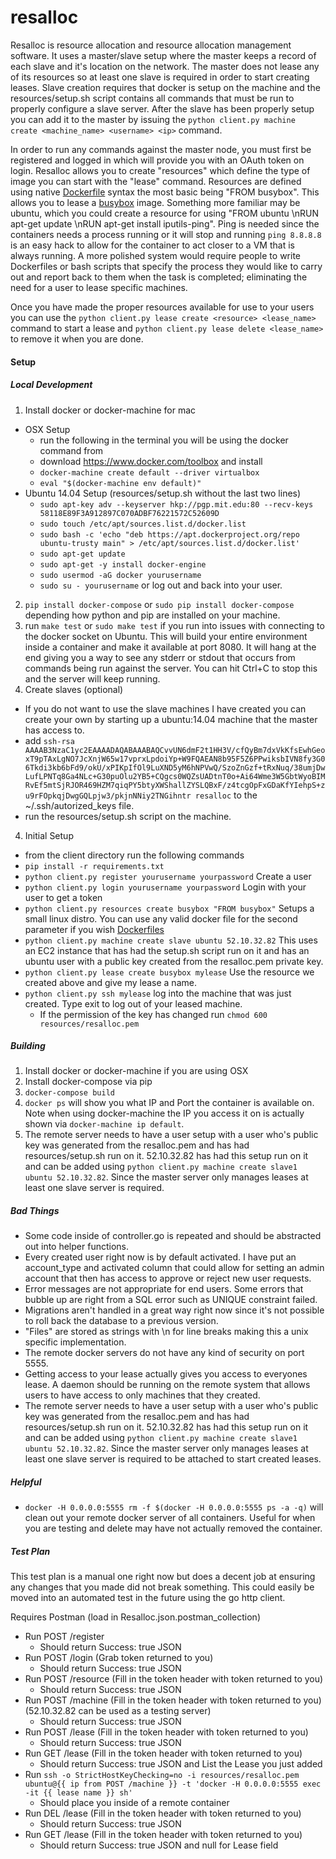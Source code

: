 # resalloc

 Resalloc is resource allocation and resource allocation management software. It uses a master/slave setup where the master keeps a record of each slave and it's location on the network. The master does not lease any of its resources so at least one slave is required in order to start creating leases. Slave creation requires that docker is setup on the machine and the resources/setup.sh script contains all commands that must be run to properly configure a slave server. After the slave has been properly setup you can add it to the master by issuing the `python client.py machine create <machine_name> <username> <ip>` command.

In order to run any commands against the master node, you must first be registered and logged in which will provide you with an OAuth token on login. Resalloc allows you to create "resources" which define the type of image you can start with the "lease" command. Resources are defined using native [Dockerfile](https://docs.docker.com/reference/builder/) syntax the most basic being "FROM busybox". This allows you to lease a [busybox](https://hub.docker.com/_/busybox/) image. Something more familiar may be ubuntu, which you could create a resource for using "FROM ubuntu \nRUN apt-get update \nRUN apt-get install iputils-ping". Ping is needed since the containers needs a process running or it will stop and running `ping 8.8.8.8` is an easy hack to allow for the container to act closer to a VM that is always running. A more polished system would require people to write Dockerfiles or bash scripts that specify the process they would like to carry out and report back to them when the task is completed; eliminating the need for a user to lease specific machines.

Once you have made the proper resources available for use to your users you can use the `python client.py lease create <resource> <lease_name>` command to start a lease and `python client.py lease delete <lease_name>` to remove it when you are done.

#### Setup

##### Local Development

1. Install docker or docker-machine for mac
  - OSX Setup
    - run the following in the terminal you will be using the docker command from
    - download https://www.docker.com/toolbox and install
    - `docker-machine create default --driver virtualbox`
    - `eval "$(docker-machine env default)"`
  - Ubuntu 14.04 Setup (resources/setup.sh without the last two lines)
    - `sudo apt-key adv --keyserver hkp://pgp.mit.edu:80 --recv-keys 58118E89F3A912897C070ADBF76221572C52609D`
    - `sudo touch /etc/apt/sources.list.d/docker.list`
    - `sudo bash -c 'echo "deb https://apt.dockerproject.org/repo ubuntu-trusty main" > /etc/apt/sources.list.d/docker.list'`
    - `sudo apt-get update`
    - `sudo apt-get -y install docker-engine`
    - `sudo usermod -aG docker yourusername`
    - `sudo su - yourusername` or log out and back into your user.
2. `pip install docker-compose` or `sudo pip install docker-compose` depending how python and pip are installed on your machine.
3. run `make test` or `sudo make test` if you run into issues with connecting to the docker socket on Ubuntu. This will build your entire environment inside a container and make it available at port 8080. It will hang at the end giving you a way to see any stderr or stdout that occurs from commands being run against the server. You can hit Ctrl+C to stop this and the server will keep running.
4. Create slaves (optional)
  - If you do not want to use the slave machines I have created you can create your own by starting up a ubuntu:14.04 machine that the master has access to.
  - add `ssh-rsa AAAAB3NzaC1yc2EAAAADAQABAAABAQCvvUN6dmF2t1HH3V/cfQyBm7dxVkKfsEwhGeoxT9pTAxLgNO7JcXnjW65w17vprxLpdoiYp+W9FQAEAN8b95F5Z6PPwiksbIVN8fy3G06Tkdi3kb6bFd9/okU/xPIKpIfOl9LuXND5yM6hNPVwQ/SzoZnGzf+tRxNuq/38umjDwLufLPNTq8Ga4NLc+G30puOlu2YB5+CQgcs0WQZsUADtnT0o+Ai64Wme3W5GbtWyoBIMRvEf5mtSjRJOR469HZM7qiqPY5btyXWShallZYSLQBxF/z4tcgOpFxGDaKfYIehpS+zu9rFOpkqjDwgGQLpjw3/pkjnNNiy2TNGihntr resalloc` to the ~/.ssh/autorized_keys file.
  - run the resources/setup.sh script on the machine.
4. Initial Setup
  - from the client directory run the following commands
  - `pip install -r requirements.txt`
  - `python client.py register yourusername yourpassword` Create a user
  - `python client.py login yourusername yourpassword` Login with your user to get a token
  - `python client.py resources create busybox "FROM busybox"` Setups a small linux distro. You can use any valid docker file for the second parameter if you wish [Dockerfiles](https://docs.docker.com/reference/builder/)
  - `python client.py machine create slave ubuntu 52.10.32.82` This uses an EC2 instance that has had the setup.sh script run on it and has an ubuntu user with a public key created from the resalloc.pem private key.
  - `python client.py lease create busybox mylease` Use the resource we created above and give my lease a name.
  - `python client.py ssh mylease` log into the machine that was just created. Type exit to log out of your leased machine.
    - If the permission of the key has changed run `chmod 600 resources/resalloc.pem`

##### Building

1. Install docker or docker-machine if you are using OSX
2. Install docker-compose via pip
3. `docker-compose build`
4. `docker ps` will show you what IP and Port the container is available on. Note when using docker-machine the IP you access it on is actually shown via `docker-machine ip default`.
5. The remote server needs to have a user setup with a user who's public key was generated from the resalloc.pem and has had resources/setup.sh run on it. 52.10.32.82 has had this setup run on it and can be added using `python client.py machine create slave1 ubuntu 52.10.32.82`. Since the master server only manages leases at least one slave server is required.

##### Bad Things

- Some code inside of controller.go is repeated and should be abstracted out into helper functions.
- Every created user right now is by default activated. I have put an account_type and activated column that could allow for setting an admin account that then has access to approve or reject new user requests.
- Error messages are not appropriate for end users. Some errors that bubble up are right from a SQL error such as UNIQUE constraint failed.
- Migrations aren't handled in a great way right now since it's not possible to roll back the database to a previous version.
- "Files" are stored as strings with \n for line breaks making this a unix specific implementation.
- The remote docker servers do not have any kind of security on port 5555.
- Getting access to your lease actually gives you access to everyones lease. A daemon should be running on the remote system that allows users to have access to only machines that they created.
- The remote server needs to have a user setup with a user who's public key was generated from the resalloc.pem and has had resources/setup.sh run on it. 52.10.32.82 has had this setup run on it and can be added using `python client.py machine create slave1 ubuntu 52.10.32.82`. Since the master server only manages leases at least one slave server is required to be attached to start created leases.



##### Helpful

- `docker -H 0.0.0.0:5555 rm -f $(docker -H 0.0.0.0:5555 ps -a -q)` will clean out your remote docker server of all containers. Useful for when you are testing and delete may have not actually removed the container.

##### Test Plan

This test plan is a manual one right now but does a decent job at ensuring any changes that you made did not break something. This could easily be moved into an automated test in the future using the go http client.

Requires Postman (load in Resalloc.json.postman_collection)

- Run POST /register
  - Should return Success: true JSON
- Run POST /login (Grab token returned to you)
  - Should return Success: true JSON
- Run POST /resource (Fill in the token header with token returned to you)
  - Should return Success: true JSON
- Run POST /machine (Fill in the token header with token returned to you) (52.10.32.82 can be used as a testing server)
  - Should return Success: true JSON
- Run POST /lease (Fill in the token header with token returned to you)
  - Should return Success: true JSON
- Run GET /lease (Fill in the token header with token returned to you)
  - Should return Success: true JSON and List the Lease you just added
- Run `ssh -o StrictHostKeyChecking=no -i resources/resalloc.pem ubuntu@{{ ip from POST /machine }} -t 'docker -H 0.0.0.0:5555 exec -it {{ lease name }} sh'`
  - Should place you inside of a remote container
- Run DEL /lease (Fill in the token header with token returned to you)
  - Should return Success: true JSON
- Run GET /lease (Fill in the token header with token returned to you)
  - Should return Success: true JSON and null for Lease field
